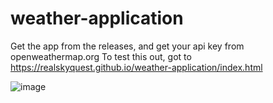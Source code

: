 # weather-application
Get the app from the releases, and get your api key from openweathermap.org
To test this out, got to https://realskyquest.github.io/weather-application/index.html

![image](https://github.com/realskyquest/weather-application/assets/135049479/64a3d2be-fe93-4184-b88d-a59410784bcc)
